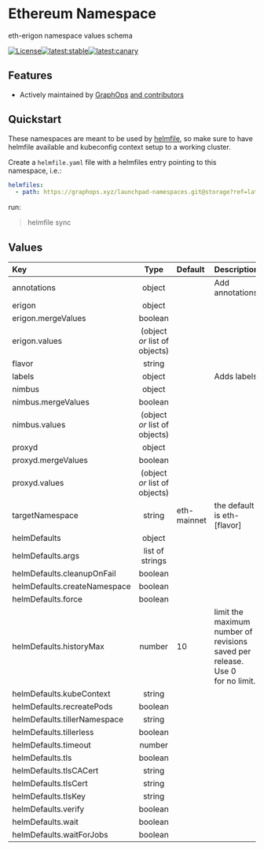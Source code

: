 

# Ethereum Namespace

eth-erigon namespace values schema

[![License](https://img.shields.io/badge/License-Apache%202.0-blue.svg)](https://opensource.org/licenses/Apache-2.0)[![latest:stable](https://img.shields.io/badge/latest:stable-v1.0.0-blue)](https://github.com/graphops/launchpad-namespaces/releases)[![latest:canary](https://img.shields.io/badge/latest:canary-v1.0.1--pre.1-orange)](https://github.com/graphops/launchpad-namespaces/releases)

## Features

- Actively maintained by [GraphOps](https://graphops.xyz) [and contributors](https://github.com/graphops/launchpad-namespaces/graphs/contributors)

## Quickstart

These namespaces are meant to be used by [helmfile](https://github.com/helmfile/helmfile), so make sure to have helmfile available and kubeconfig context setup to a working cluster.

Create a `helmfile.yaml` file with a helmfiles entry pointing to this namespace, i.e.:

```yaml
helmfiles:
  - path: https://graphops.xyz/launchpad-namespaces.git@storage?ref=latest:stable
```

run:
> helmfile sync

## Values

| Key | Type | Default | Description |
| :--- | :---: | :--- | :--- |
annotations | object |  | Add annotations |
erigon | object |  |  |
erigon.mergeValues | boolean |  |  |
erigon.values | (object *or* list of objects) |  |  |
flavor | string |  |  |
labels | object |  | Adds labels |
nimbus | object |  |  |
nimbus.mergeValues | boolean |  |  |
nimbus.values | (object *or* list of objects) |  |  |
proxyd | object |  |  |
proxyd.mergeValues | boolean |  |  |
proxyd.values | (object *or* list of objects) |  |  |
targetNamespace | string | eth-mainnet | the default is eth-[flavor] |
helmDefaults | object |  |  |
helmDefaults.args | list of strings |  |  |
helmDefaults.cleanupOnFail | boolean |  |  |
helmDefaults.createNamespace | boolean |  |  |
helmDefaults.force | boolean |  |  |
helmDefaults.historyMax | number | 10 | limit the maximum number of revisions saved per release. Use 0<br>for no limit. |
helmDefaults.kubeContext | string |  |  |
helmDefaults.recreatePods | boolean |  |  |
helmDefaults.tillerNamespace | string |  |  |
helmDefaults.tillerless | boolean |  |  |
helmDefaults.timeout | number |  |  |
helmDefaults.tls | boolean |  |  |
helmDefaults.tlsCACert | string |  |  |
helmDefaults.tlsCert | string |  |  |
helmDefaults.tlsKey | string |  |  |
helmDefaults.verify | boolean |  |  |
helmDefaults.wait | boolean |  |  |
helmDefaults.waitForJobs | boolean |  |  |

